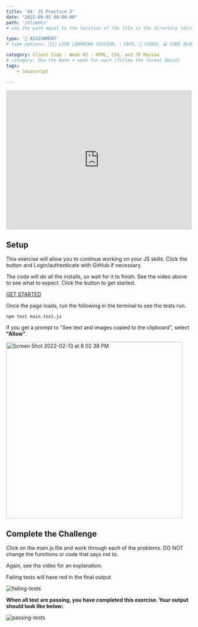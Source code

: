 ```yaml
---
title: '04. JS Practice 2'
date: "2022-09-01 08:00:00"
path: '/client/'
# use the path equal to the location of the file in the directory (directory structure)

type: '📝 ASSIGNMENT'
# type options: 👩🏽‍🏫 LIVE LEARNING SESSION, ℹ️ INFO, 🎥 VIDEO, 💻 CODE ALONG, 🥼LAB, ↩️ REVIEW/NOTES, 👥 GROUP LEARNING, 👷🏼‍♂️ GROUP PROJECT, 🧠 ASSESSMENT, 📝 ASSIGNMENT

category: Client Side - Week 02 - HTML, CSS, and JS Review
# category: Use the Name + week for each (follow the format above)
tags: 
    - Javascript

---
```

<div style="padding:75% 0 0 0;position:relative;"><iframe src="https://player.vimeo.com/video/747063311?h=a44fe8ef3b&amp;badge=0&amp;autopause=0&amp;player_id=0&amp;app_id=58479" frameborder="0" allow="autoplay; fullscreen; picture-in-picture" allowfullscreen style="position:absolute;top:0;left:0;width:100%;height:100%;" title="JS Practice using Gitpod"></iframe></div><script src="https://player.vimeo.com/api/player.js"></script>

## Setup
This exercise will allow you to continue working on your JS skills. Click the button and Login/authenticate with GitHub if necessary.

The code will do all the installs, so wait for it to finish. See the video above to see what to expect. Click the button to get started.

<a class="rn-button btn-purple" href="https://gitpod.io/#https://github.com/codetracker-learning/js-practice-2" target="_blank">GET STARTED</a>

Once the page loads, run the following in the terminal to see the tests run.

`npm test main.test.js`

If you get a prompt to "See text and images copied to the clipboard", select **"Allow"**.

<img width="478" alt="Screen Shot 2022-02-13 at 8 02 38 PM" src="https://user-images.githubusercontent.com/29741570/188746523-35dbf394-b867-4792-a41c-2a392dc3563f.png">

## Complete the Challenge
Click on the main.js file and work through each of the problems. DO NOT change the functions or code that says not to.

Again, see the video for an explanation.

Failing tests will have red in the final output

<img alt="failing-tests" src="https://user-images.githubusercontent.com/29741570/188746677-b8ca7f76-8f75-44b7-82cb-a623e6695441.png">


**When all test are passing, you have completed this exercise. Your output should look like below:**

<img alt="passing-tests" src="https://user-images.githubusercontent.com/29741570/188746702-72001106-dc58-4a42-a731-d312dc385b61.png">
